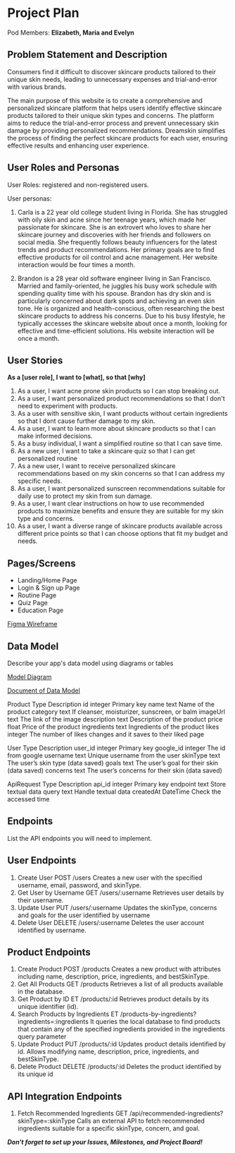 # Project Plan

Pod Members: **Elizabeth, Maria and Evelyn**

## Problem Statement and Description


Consumers find it difficult to discover skincare products tailored to their unique skin needs, leading to unnecessary expenses and trial-and-error with various brands. 

The main purpose of this website is to create a comprehensive and personalized skincare platform that helps users identify effective skincare products tailored to their unique skin types and concerns. The platform aims to reduce the trial-and-error process and prevent unnecessary skin damage by providing personalized recommendations. Dreamskin simplifies the process of finding the perfect skincare products for each user, ensuring effective results and enhancing user experience.

## User Roles and Personas

User Roles: registered and non-registered users.

User personas: 
1. Carla is a 22 year old college student living in Florida. She has struggled with oily skin and acne since her teenage years, which made her passionate for skincare. She is an extrovert who loves to share her skincare journey and discoveries with her friends and followers on social media. She frequently follows beauty influencers for the latest trends and product recommendations. Her primary goals are to find effective products for oil control and acne management. Her website interaction would be four times a month.

2. Brandon is a 28 year old software engineer living in San Francisco. Married and family-oriented, he juggles his busy work schedule with spending quality time with his spouse. Brandon has dry skin and is particularly concerned about dark spots and achieving an even skin tone. He is organized and health-conscious, often researching the best skincare products to address his concerns. Due to his busy lifestyle, he typically accesses the skincare website about once a month, looking for effective and time-efficient solutions. His website interaction will be once a month. 

## User Stories

 **As a [user role], I want to [what], so that [why]**

1. As a user, I want acne prone skin products so I can stop breaking out.
2. As a user, I want personalized product recommendations so that I don't need to experiment with products.
3. As a user with sensitive skin, I want products without certain ingredients so that I dont cause further damage to my skin.
4. As a user, I want to learn more about skincare products so that I can make informed decisions.
5. As a busy individual, I want a simplified routine so that I can save time.
6. As a new user, I want to take a skincare quiz so that I can get personalized routine
7. As a new user, I want to receive personalized  skincare recommendations based on my skin concerns so that I can address my specific needs.
8. As a user, I want personalized sunscreen recommendations suitable for daily use to protect my skin from sun damage.
9. As a user, I want clear instructions on how to use recommended products to maximize benefits and ensure they are suitable for my skin type and concerns. 
10. As a user, I want a diverse range of skincare products available across different price points so that I can choose options that fit my budget and needs.


## Pages/Screens

- Landing/Home Page
- Login & Sign up Page
- Routine Page 
- Quiz Page
- Education Page

[Figma Wireframe](https://www.figma.com/design/cSHG9IziunARHO9NsmguJ2/dreamskin-wireframe?node-id=29-9787&t=w9egU63p7K9EW1GW-1)

## Data Model

Describe your app's data model using diagrams or tables

[Model Diagram](https://dbdiagram.io/d/dreamskin-data-model-669058ca9939893daeb5f9e5)

[Document of Data Model](https://docs.google.com/document/d/1RT-Y2oao9LKoy79ZWnIMXvj2X8ZostfqxqFoGwwCtVQ/edit)


Product     Type        Description 
id          integer     Primary key
name        text        Name of the product
category    text        If cleanser, moisturizer, sunscreen, or balm 
imageUrl    text        The link of the image 
description text        Description of the product 
price       float       Price of the product 
ingredients text        Ingredients of the product
likes       integer     The number of likes changes and it saves to their liked page 



User        Type        Description 
user_id     integer     Primary key
google_id   integer     The id from google 
username    text        Unique username from the user
skinType    text        The user’s skin type (data saved)
goals       text        The user’s goal for their skin (data saved)
concerns    text        The user’s concerns for their skin (data saved)



ApiRequest  Type        Description 
api_id      integer     Primary key
endpoint    text        Store textual data 
query       text        Handle textual data
createdAt   DateTime    Check the accessed time 


## Endpoints

List the API endpoints you will need to implement.

## User Endpoints

1) Create User
    POST /users
    Creates a new user with the specified username, email, password, and skinType.
2) Get User by Username
    GET /users/:username
    Retrieves user details by their username.
3) Update User
    PUT /users/:username
    Updates the skinType, concerns and goals for the user identified by username
4) Delete User
    DELETE /users/:username
    Deletes the user account identified by username.

## Product Endpoints

1) Create Product
    POST /products
    Creates a new product with attributes including name, description, price, ingredients, and bestSkinType.
2) Get All Products
    GET /products
    Retrieves a list of all products available in the database.
3) Get Product by ID
    ET /products/:id
    Retrieves product details by its unique identifier (id).
4) Search Products by Ingredients
    ET /products-by-ingredients?ingredients=:ingredients
    It queries the local database to find products that contain any of the specified ingredients provided in the ingredients query parameter
5) Update Product
    PUT /products/:id
    Updates product details identified by id. Allows modifying name, description, price, ingredients, and bestSkinType.
6) Delete Product
    DELETE /products/:id
    Deletes the product identified by its unique id

## API Integration Endpoints
1) Fetch Recommended Ingredients
    GET /api/recommended-ingredients?skinType=:skinType
    Calls an external API to fetch recommended ingredients suitable for a specific skinType, concern, and goal.



***Don't forget to set up your Issues, Milestones, and Project Board!***
